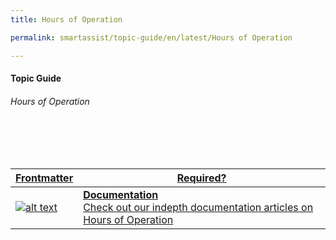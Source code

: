 ```yaml
---
title: Hours of Operation

permalink: smartassist/topic-guide/en/latest/Hours of Operation     

---
```

#### Topic Guide
###### Hours of Operation

<br>
<br>
<br>

<a class="doc-link" target="_blank" href="https://docs.kore.ai/smartassist/settings/hours-of-operation-2">

| Frontmatter | Required? |
|-------------|-------------|
| ![alt text](images/docIcon.svg "Title") | **Documentation**  <br /> Check out our indepth documentation articles on Hours of Operation | 


</a>